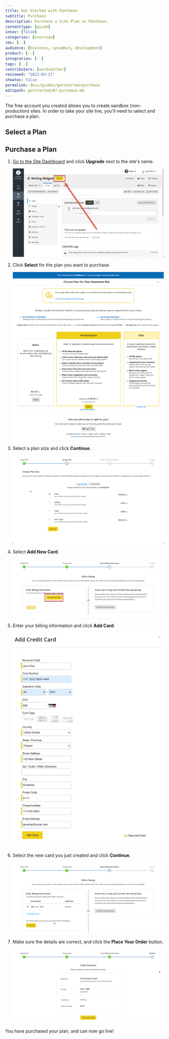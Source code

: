 ```yaml
---
title: Get Started with Pantheon
subtitle: Purchase
description: Purchase a Site Plan on Pantheon.
contenttype: [guide]
innav: [false]
categories: [overview]
cms: [--]
audience: [business, sysadmin, development]
product: [--]
integration: [--]
tags: [--]
contributors: [wordsmither]
reviewed: "2023-03-21"
showtoc: false
permalink: docs/guides/getstarted/purchase
editpath: getstarted/07-purchase.md
---
```


The free account you created allows you to create sandbox (non-production) sites.  In order to take your site live, you'll need to select and purchase a plan.

## Select a Plan

<Partial file="plans.md" />

## Purchase a Plan

1. [Go to the Site Dashboard](/guides/account-mgmt/workspace-sites-teams/sites#site-dashboard) and click **Upgrade** next to the site's name.

   ![Upgrade button](../../images/purchase-upgrade-plan-button.png)

1. Click **Select** for the plan you want to purchase.

   ![Plans](../../images/dashboard/select-plan.png)

1. Select a plan size and click **Continue**.

   ![Selecting a plan size](../../images/purchase-plan-size.png)

1. Select **Add New Card**.

   ![Select Add New Card](../../images/purchase-add-card-button.png)

1. Enter your billing information and click **Add Card**.

   ![Card information](../../images/purchase-add-card-info.png)

1. Select the new card you just created and click **Continue**.

   ![Select Card](../../images/purchase-select-card.png)

1. Make sure the details are correct, and click the **Place Your Order** button.

   ![Place order](../../images/purchase-place-order.png)

You have purchased your plan, and can now go live!